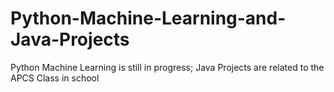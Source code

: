# Python-Machine-Learning-and-Java-Projects
Python Machine Learning is still in progress; Java Projects are related to the APCS Class in school 
